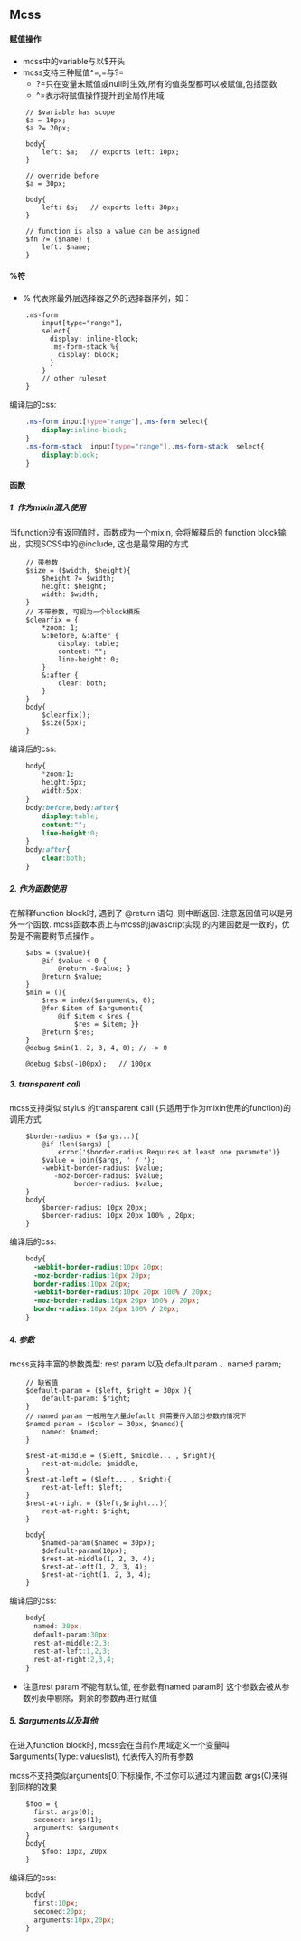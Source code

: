 ## Mcss

#### 赋值操作
* mcss中的variable与以$开头
* mcss支持三种赋值^=,=与?=
    * ?=只在变量未赋值或null时生效,所有的值类型都可以被赋值,包括函数
    * ^=表示将赋值操作提升到全局作用域

```
    // $variable has scope
    $a = 10px;
    $a ?= 20px;
    
    body{
        left: $a;   // exports left: 10px;
    }
    
    // override before
    $a = 30px;
    
    body{
        left: $a;   // exports left: 30px;
    }
    
    // function is also a value can be assigned
    $fn ?= ($name) {
        left: $name;
    }
```


#### %符
* % 代表除最外层选择器之外的选择器序列，如：

```
    .ms-form
        input[type="range"],
        select{
          display: inline-block;
          .ms-form-stack %{
            display: block;
          }
        }
        // other ruleset
    }
```

编译后的css:

```css
    .ms-form input[type="range"],.ms-form select{
        display:inline-block;
    }
    .ms-form-stack  input[type="range"],.ms-form-stack  select{
        display:block;
    }
```

#### 函数

##### 1. 作为mixin混入使用
当function没有返回值时，函数成为一个mixin, 会将解释后的 function block输出，实现SCSS中的@include, 这也是最常用的方式


```
    // 带参数
    $size = ($width, $height){
        $height ?= $width;
        height: $height; 
        width: $width; 
    }
    // 不带参数, 可视为一个block模版  
    $clearfix = {
        *zoom: 1;
        &:before, &:after {
            display: table;
            content: "";
            line-height: 0; 
        }
        &:after {
            clear: both; 
        }
    }
    body{
        $clearfix();
        $size(5px);
    }
```

编译后的css:

```css
    body{
        *zoom:1;
        height:5px;
        width:5px;
    }
    body:before,body:after{
        display:table;
        content:"";
        line-height:0;
    }
    body:after{
        clear:both;
    }
```

##### 2. 作为函数使用
在解释function block时, 遇到了 @return 语句, 则中断返回. 注意返回值可以是另外一个函数. mcss函数本质上与mcss的javascript实现
的内建函数是一致的，优势是不需要树节点操作 。


```
    $abs = ($value){
        @if $value < 0 {
            @return -$value; }
        @return $value;
    }
    $min = (){
        $res = index($arguments, 0);
        @for $item of $arguments{
            @if $item < $res {
                $res = $item; }}
        @return $res;
    }
    @debug $min(1, 2, 3, 4, 0); // -> 0
    
    @debug $abs(-100px);   // 100px    
```

##### 3. transparent call
mcss支持类似 stylus 的transparent call (只适用于作为mixin使用的function)的调用方式


```
    $border-radius = ($args...){
        @if !len($args) { 
            error('$border-radius Requires at least one paramete')}
        $value = join($args, ' / ');
        -webkit-border-radius: $value;
           -moz-border-radius: $value;
                border-radius: $value;
    }
    body{
        $border-radius: 10px 20px;
        $border-radius: 10px 20px 100% , 20px; 
    }
```

编译后的css:

```css
    body{
      -webkit-border-radius:10px 20px;
      -moz-border-radius:10px 20px;
      border-radius:10px 20px;
      -webkit-border-radius:10px 20px 100% / 20px;
      -moz-border-radius:10px 20px 100% / 20px;
      border-radius:10px 20px 100% / 20px;
    }
```

##### 4. 参数
mcss支持丰富的参数类型: rest param 以及 default param 、named param;
```
    // 缺省值
    $default-param = ($left, $right = 30px ){
        default-param: $right;
    }
    // named param 一般用在大量default 只需要传入部分参数的情况下
    $named-param = ($color = 30px, $named){
        named: $named;
    }
    
    $rest-at-middle = ($left, $middle... , $right){
        rest-at-middle: $middle;
    }
    $rest-at-left = ($left... , $right){
        rest-at-left: $left;
    }
    $rest-at-right = ($left,$right...){
        rest-at-right: $right;
    }
    
    body{
        $named-param($named = 30px);
        $default-param(10px);
        $rest-at-middle(1, 2, 3, 4);
        $rest-at-left(1, 2, 3, 4);
        $rest-at-right(1, 2, 3, 4);
    }
```

编译后的css:

```css
    body{
      named: 30px;
      default-param:30px;
      rest-at-middle:2,3;
      rest-at-left:1,2,3;
      rest-at-right:2,3,4;
    }
```

* 注意rest param 不能有默认值, 在参数有named param时 这个参数会被从参数列表中剔除，剩余的参数再进行赋值


##### 5. $arguments以及其他
在进入function block时, mcss会在当前作用域定义一个变量叫$arguments(Type: valueslist), 代表传入的所有参数

mcss不支持类似arguments[0]下标操作, 不过你可以通过内建函数 args(0)来得到同样的效果

```
    $foo = {
      first: args(0);
      seconed: args(1);
      arguments: $arguments
    }
    body{
        $foo: 10px, 20px
    } 
```

编译后的css:

```css
    body{
      first:10px;
      seconed:20px;
      arguments:10px,20px;
    }
```
